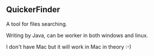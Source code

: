 ## QuickerFinder

A tool for files searching.

Writing by Java, can be worker in both windows and linux.

I don't have Mac but it will work in Mac in theory :-)
